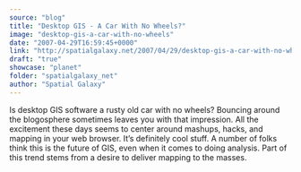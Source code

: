 ```yaml
---
source: "blog"
title: "Desktop GIS - A Car With No Wheels?"
image: "desktop-gis-a-car-with-no-wheels"
date: "2007-04-29T16:59:45+0000"
link: "http://spatialgalaxy.net/2007/04/29/desktop-gis-a-car-with-no-wheels/"
draft: "true"
showcase: "planet"
folder: "spatialgalaxy_net"
author: "Spatial Galaxy"
---
```


Is desktop GIS software a rusty old car with no wheels? Bouncing around the blogosphere sometimes leaves you with that impression. All the excitement these days seems to center around mashups, hacks, and mapping in your web browser. It&rsquo;s definitely cool stuff. A number of folks think this is the future of GIS, even when it comes to doing analysis.
Part of this trend stems from a desire to deliver mapping to the masses.
